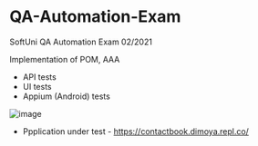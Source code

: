 # QA-Automation-Exam
SoftUni QA Automation Exam 02/2021

Implementation of POM, AAA

* API tests
* UI tests
* Appium (Android) tests


![image](https://user-images.githubusercontent.com/25158666/108911575-15babf00-7630-11eb-9f8f-a0dd1645258d.png)

* Ppplication under test - https://contactbook.dimoya.repl.co/
